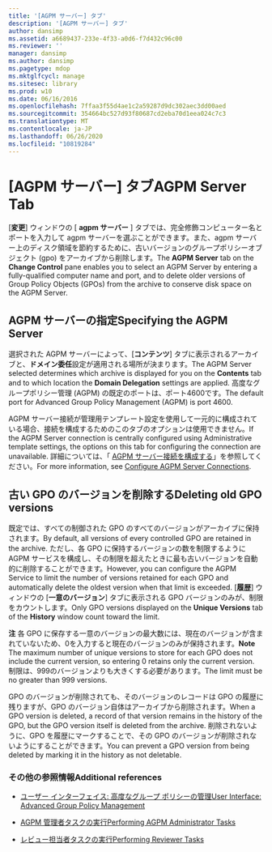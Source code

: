 ```yaml
---
title: '[AGPM サーバー] タブ'
description: '[AGPM サーバー] タブ'
author: dansimp
ms.assetid: a6689437-233e-4f33-a0d6-f7d432c96c00
ms.reviewer: ''
manager: dansimp
ms.author: dansimp
ms.pagetype: mdop
ms.mktglfcycl: manage
ms.sitesec: library
ms.prod: w10
ms.date: 06/16/2016
ms.openlocfilehash: 7ffaa3f55d4ae1c2a59287d9dc302aec3dd00aed
ms.sourcegitcommit: 354664bc527d93f80687cd2eba70d1eea024c7c3
ms.translationtype: MT
ms.contentlocale: ja-JP
ms.lasthandoff: 06/26/2020
ms.locfileid: "10819284"
---
```

# <span data-ttu-id="04771-103">[AGPM サーバー] タブ</span><span class="sxs-lookup"><span data-stu-id="04771-103">AGPM Server Tab</span></span>


<span data-ttu-id="04771-104">[**変更**] ウィンドウの [ **agpm サーバー** ] タブでは、完全修飾コンピューター名とポートを入力して agpm サーバーを選ぶことができます。また、agpm サーバー上のディスク領域を節約するために、古いバージョンのグループポリシーオブジェクト (gpo) をアーカイブから削除します。</span><span class="sxs-lookup"><span data-stu-id="04771-104">The **AGPM Server** tab on the **Change Control** pane enables you to select an AGPM Server by entering a fully-qualified computer name and port, and to delete older versions of Group Policy Objects (GPOs) from the archive to conserve disk space on the AGPM Server.</span></span>

## <span data-ttu-id="04771-105">AGPM サーバーの指定</span><span class="sxs-lookup"><span data-stu-id="04771-105">Specifying the AGPM Server</span></span>


<span data-ttu-id="04771-106">選択された AGPM サーバーによって、[**コンテンツ**] タブに表示されるアーカイブと、**ドメイン委任**設定が適用される場所が決まります。</span><span class="sxs-lookup"><span data-stu-id="04771-106">The AGPM Server selected determines which archive is displayed for you on the **Contents** tab and to which location the **Domain Delegation** settings are applied.</span></span> <span data-ttu-id="04771-107">高度なグループポリシー管理 (AGPM) の既定のポートは、ポート4600です。</span><span class="sxs-lookup"><span data-stu-id="04771-107">The default port for Advanced Group Policy Management (AGPM) is port 4600.</span></span>

<span data-ttu-id="04771-108">AGPM サーバー接続が管理用テンプレート設定を使用して一元的に構成されている場合、接続を構成するためのこのタブのオプションは使用できません。</span><span class="sxs-lookup"><span data-stu-id="04771-108">If the AGPM Server connection is centrally configured using Administrative template settings, the options on this tab for configuring the connection are unavailable.</span></span> <span data-ttu-id="04771-109">詳細については、「 [AGPM サーバー接続を構成する](configure-agpm-server-connections-agpm40.md)」を参照してください。</span><span class="sxs-lookup"><span data-stu-id="04771-109">For more information, see [Configure AGPM Server Connections](configure-agpm-server-connections-agpm40.md).</span></span>

## <span data-ttu-id="04771-110">古い GPO のバージョンを削除する</span><span class="sxs-lookup"><span data-stu-id="04771-110">Deleting old GPO versions</span></span>


<span data-ttu-id="04771-111">既定では、すべての制御された GPO のすべてのバージョンがアーカイブに保持されます。</span><span class="sxs-lookup"><span data-stu-id="04771-111">By default, all versions of every controlled GPO are retained in the archive.</span></span> <span data-ttu-id="04771-112">ただし、各 GPO に保持するバージョンの数を制限するように AGPM サービスを構成し、その制限を超えたときに最も古いバージョンを自動的に削除することができます。</span><span class="sxs-lookup"><span data-stu-id="04771-112">However, you can configure the AGPM Service to limit the number of versions retained for each GPO and automatically delete the oldest version when that limit is exceeded.</span></span> <span data-ttu-id="04771-113">[**履歴**] ウィンドウの [**一意のバージョン**] タブに表示される GPO バージョンのみが、制限をカウントします。</span><span class="sxs-lookup"><span data-stu-id="04771-113">Only GPO versions displayed on the **Unique Versions** tab of the **History** window count toward the limit.</span></span>

<span data-ttu-id="04771-114">**注** 各 GPO に保存する一意のバージョンの最大数には、現在のバージョンが含まれていないため、0を入力すると現在のバージョンのみが保持されます。</span><span class="sxs-lookup"><span data-stu-id="04771-114">**Note** The maximum number of unique versions to store for each GPO does not include the current version, so entering 0 retains only the current version.</span></span> <span data-ttu-id="04771-115">制限は、999のバージョンよりも大きくする必要があります。</span><span class="sxs-lookup"><span data-stu-id="04771-115">The limit must be no greater than 999 versions.</span></span>

<span data-ttu-id="04771-116">GPO のバージョンが削除されても、そのバージョンのレコードは GPO の履歴に残りますが、GPO のバージョン自体はアーカイブから削除されます。</span><span class="sxs-lookup"><span data-stu-id="04771-116">When a GPO version is deleted, a record of that version remains in the history of the GPO, but the GPO version itself is deleted from the archive.</span></span> <span data-ttu-id="04771-117">削除されないように、GPO を履歴にマークすることで、その GPO のバージョンが削除されないようにすることができます。</span><span class="sxs-lookup"><span data-stu-id="04771-117">You can prevent a GPO version from being deleted by marking it in the history as not deletable.</span></span>

 

### <span data-ttu-id="04771-118">その他の参照情報</span><span class="sxs-lookup"><span data-stu-id="04771-118">Additional references</span></span>

-   [<span data-ttu-id="04771-119">ユーザー インターフェイス: 高度なグループ ポリシーの管理</span><span class="sxs-lookup"><span data-stu-id="04771-119">User Interface: Advanced Group Policy Management</span></span>](user-interface-advanced-group-policy-management-agpm40.md)

-   [<span data-ttu-id="04771-120">AGPM 管理者タスクの実行</span><span class="sxs-lookup"><span data-stu-id="04771-120">Performing AGPM Administrator Tasks</span></span>](performing-agpm-administrator-tasks-agpm40.md)

-   [<span data-ttu-id="04771-121">レビュー担当者タスクの実行</span><span class="sxs-lookup"><span data-stu-id="04771-121">Performing Reviewer Tasks</span></span>](performing-reviewer-tasks-agpm40.md)

 

 





